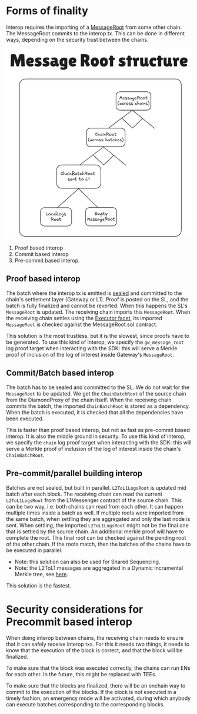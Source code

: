 # Forms of finality

Interop requires the importing of a [MessageRoot](./message_root.md) from some other chain. The MessageRoot commits to the interop tx. This can be done in different ways, depending on the security trust between the chains.

![MessageRoot](./img/message_root.png)

1. Proof based interop
2. Commit based interop
3. Pre-commit based interop. 

## Proof based interop

The batch where the interop tx is emitted is [sealed](../../blocks_batches.md#L1-batches) and committed to the chain's settlement layer (Gateway or L1). Proof is posted on the SL, and the batch is fully finalized and cannot be reverted. When this happens the SL's `MessageRoot` is updated. The receiving chain imports this `MessageRoot`. When the receiving chain settles using the [Executor facet](https://github.com/matter-labs/era-contracts/blob/b43cf6b3b069c85aec3cd61d33dd3ae2c462c896/l1-contracts/contracts/state-transition/chain-deps/facets/Executor.sol#L298), its imported `MessageRoot` is checked against the MessageRoot.sol contract.

This solution is the most trustless, but it is the slowest, since proofs have to be generated. To use this kind of interop, we specify the `gw_message_root` log proof target when interacting with the SDK: this will serve a Merkle proof of inclusion of the log of interest inside Gateway's `MessageRoot`.

## Commit/Batch based interop

The batch has to be sealed and committed to the SL. We do not wait for the `MessageRoot` to be updated. We get the `ChainBatchRoot` of the source chain from the DiamondProxy of the chain itself. When the receiving chain commits the batch, the imported `ChainBatchRoot` is stored as a dependency. When the batch is executed, it is checked that all the dependencies have been executed.

This is faster than proof based interop, but not as fast as pre-commit based interop. It is also the middle ground in security. To use this kind of interop, we specify the `chain` log proof target when interacting with the SDK: this will serve a Merkle proof of inclusion of the log of interest inside the chain's `ChainBatchRoot`.

## Pre-commit/parallel building interop

Batches are not sealed, but built in parallel. `L2ToL1LogsRoot` is updated mid batch after each block. The receiving chain can read the current `L2ToL1LogsRoot` from the L1Messenger contract of the source chain. This can be two way, i.e. both chains can read from each other. It can happen multiple times inside a batch as well. If multiple roots were imported from the same batch, when settling they are aggregated and only the last node is sent. When settling, the imported `L2ToL1LogsRoot` might not be the final one that is settled by the source chain. An additional merkle proof will have to complete the root. This final root can be checked against the pending root of the other chain. If the roots match, then the batches of the chains have to be executed in parallel.

- Note: this solution can also be used for Shared Sequencing.
- Note: the L2ToL1 messages are aggregated in a Dynamic Incramental Merkle tree, see [here](https://github.com/matter-labs/era-contracts/blob/b43cf6b3b069c85aec3cd61d33dd3ae2c462c896/l1-contracts/contracts/common/libraries/DynamicIncrementalMerkle.sol). 

This solution is the fastest. 

# Security considerations for Precommit based interop

When doing interop between chains, the receiving chain needs to ensure that it can safely receive interop txs. For this it needs two things, it needs to know that the execution of the block is correct, and that the block will be finalized. 

To make sure that the block was executed correctly, the chains can run ENs for each other. In the future, this might be replaced with TEEs. 

To make sure that the blocks are finalized, there will be an onchain way to commit to the execution of the blocks. If the block is not executed in a timely fashion, an emergency mode will be activated, during which anybody can execute batches corresponding to the corresponding blocks. 